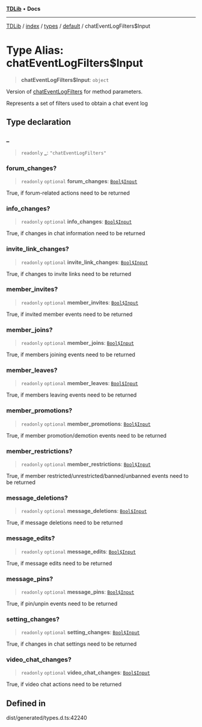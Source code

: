 [**TDLib**](../../../../../../README.md) • **Docs**

***

[TDLib](../../../../../../modules.md) / [index](../../../../../README.md) / [types](../../../README.md) / [default](../README.md) / chatEventLogFilters$Input

# Type Alias: chatEventLogFilters$Input

> **chatEventLogFilters$Input**: `object`

Version of [chatEventLogFilters](chatEventLogFilters.md) for method parameters.

Represents a set of filters used to obtain a chat event log

## Type declaration

### \_

> `readonly` **\_**: `"chatEventLogFilters"`

### forum\_changes?

> `readonly` `optional` **forum\_changes**: [`Bool$Input`](Bool$Input.md)

True, if forum-related actions need to be returned

### info\_changes?

> `readonly` `optional` **info\_changes**: [`Bool$Input`](Bool$Input.md)

True, if changes in chat information need to be returned

### invite\_link\_changes?

> `readonly` `optional` **invite\_link\_changes**: [`Bool$Input`](Bool$Input.md)

True, if changes to invite links need to be returned

### member\_invites?

> `readonly` `optional` **member\_invites**: [`Bool$Input`](Bool$Input.md)

True, if invited member events need to be returned

### member\_joins?

> `readonly` `optional` **member\_joins**: [`Bool$Input`](Bool$Input.md)

True, if members joining events need to be returned

### member\_leaves?

> `readonly` `optional` **member\_leaves**: [`Bool$Input`](Bool$Input.md)

True, if members leaving events need to be returned

### member\_promotions?

> `readonly` `optional` **member\_promotions**: [`Bool$Input`](Bool$Input.md)

True, if member promotion/demotion events need to be returned

### member\_restrictions?

> `readonly` `optional` **member\_restrictions**: [`Bool$Input`](Bool$Input.md)

True, if member restricted/unrestricted/banned/unbanned events need to be returned

### message\_deletions?

> `readonly` `optional` **message\_deletions**: [`Bool$Input`](Bool$Input.md)

True, if message deletions need to be returned

### message\_edits?

> `readonly` `optional` **message\_edits**: [`Bool$Input`](Bool$Input.md)

True, if message edits need to be returned

### message\_pins?

> `readonly` `optional` **message\_pins**: [`Bool$Input`](Bool$Input.md)

True, if pin/unpin events need to be returned

### setting\_changes?

> `readonly` `optional` **setting\_changes**: [`Bool$Input`](Bool$Input.md)

True, if changes in chat settings need to be returned

### video\_chat\_changes?

> `readonly` `optional` **video\_chat\_changes**: [`Bool$Input`](Bool$Input.md)

True, if video chat actions need to be returned

## Defined in

dist/generated/types.d.ts:42240
